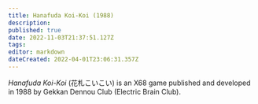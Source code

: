 ```yaml
---
title: Hanafuda Koi-Koi (1988)
description: 
published: true
date: 2022-11-03T21:37:51.127Z
tags: 
editor: markdown
dateCreated: 2022-04-01T23:06:31.357Z
---
```


_Hanafuda Koi-Koi_ (<span lang='ja'>花札こいこい</span>) is an X68 game published and developed in 1988 by Gekkan Dennou Club (Electric Brain Club).